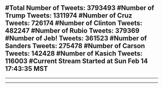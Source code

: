 #Total Number of Tweets: 3793493 
#Number of Trump Tweets: 1311974
#Number of Cruz Tweets: 726174
#Number of Clinton Tweets: 482247
#Number of Rubio Tweets: 379369
#Number of Jeb! Tweets: 361523
#Number of Sanders Tweets: 275478
#Number of Carson Tweets: 142428
#Number of Kasich Tweets: 116003
#Current Stream Started at Sun Feb 14 17:43:35 MST
---
---
---
